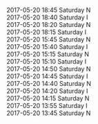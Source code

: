 2017-05-20 18:45 Saturday  N  
2017-05-20 18:40 Saturday  I  
2017-05-20 18:20 Saturday  N  
2017-05-20 18:15 Saturday  I  
2017-05-20 15:45 Saturday  N  
2017-05-20 15:40 Saturday  I  
2017-05-20 15:15 Saturday  N  
2017-05-20 15:10 Saturday  I  
2017-05-20 14:50 Saturday  N  
2017-05-20 14:45 Saturday  I  
2017-05-20 14:40 Saturday  N  
2017-05-20 14:20 Saturday  I  
2017-05-20 14:15 Saturday  N  
2017-05-20 13:55 Saturday  I  
2017-05-20 13:45 Saturday  N  
